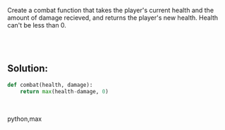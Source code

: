 Create a combat function that takes the player's current health and the amount of damage recieved, and returns the player's new health. Health can't be less than 0.

<br><br>

## Solution:

```py
def combat(health, damage):
    return max(health-damage, 0)
```

<br>

<tag>python,max</tag>